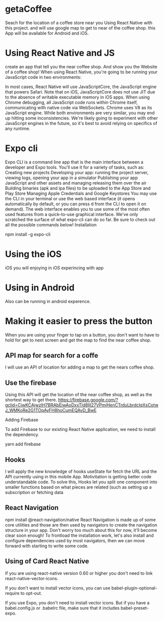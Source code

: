 # getaCoffee
Seach for the location of a coffee store near you
Using React Native with this project.
and will use google map to get to near of the coffee shop.
this App will be available for Android and iOS.

# Using React Native and JS
create an app that tell you the near coffee shop.
And show you the Website of a coffee shop!
When using React Native, you're going to be running your JavaScript code in two environments:

In most cases, React Native will use JavaScriptCore, the JavaScript engine that powers Safari. Note that on iOS, JavaScriptCore does not use JIT due to the absence of writable executable memory in iOS apps.
When using Chrome debugging, all JavaScript code runs within Chrome itself, communicating with native code via WebSockets. Chrome uses V8 as its JavaScript engine.
While both environments are very similar, you may end up hitting some inconsistencies. We're likely going to experiment with other JavaScript engines in the future, so it's best to avoid relying on specifics of any runtime.

 # Expo cli
 
 Expo CLI is a command line app that is the main interface between a developer and Expo tools. You'll use it for a variety of tasks, such as:
Creating new projects
Developing your app: running the project server, viewing logs, opening your app in a simulator
Publishing your app JavaScript and other assets and managing releasing them over the air
Building binaries (apk and ipa files) to be uploaded to the App Store and Play Store
Managing Apple Credentials and Google Keystores
You may use the CLI in your terminal or use the web based interface (it opens automatically by default, or you can press d from the CLI to open it on demand). The web interface enables you to use some of the most often used features from a quick-to-use graphical interface. We’ve only scratched the surface of what expo-cli can do so far. Be sure to check out all the possible commands below!
Installation

npm install -g expo-cli

# Using the iOS 
iOS you will enjoying in iOS experincing with app

 # Using in Android 
 Also can be running in android experence.
 
 # Making it easier to press the button
 When you are using your finger to tap on a button, you don't want to have to hold for get to next screen and get the map to find the near coffee shop.
 
 ## API map for search for a coffe
 I will use an API of location for adding a map to get the nears coffee shop. 
 
 ## Use the firebase
 Using this API will get the location of the near coffee shop, as well as the shortest way to get there.
 https://firebase.google.com/?gclid=CjwKCAjwzIH7BRAbEiwAoDxxTld8Ill27VPmjHenCTrduLbrdclqXsCotwJ_WMKoRe2G1TOpAyFH8hoCumEQAvD_BwE
 
 Adding Firebase

To add Firebase to our existing React Native application, we need to install the dependency.

yarn add firebase
 
 ## Hooks 
 I will apply the new knowledge of hooks useState for fetch the URL and the API currently using in this mobile App.
 Motivitation is getting better code understandable code.
 To solve this, Hooks let you split one component into smaller functions based on what pieces are related (such as setting up a subscription or fetching data
 ## React Navigation 
 
 npm install @react-navigation/native
React Navigation is made up of some core utilities and those are then used by navigators to create the navigation structure in your app. Don't worry too much about this for now, it'll become clear soon enough! To frontload the installation work, let's also install and configure dependencies used by most navigators, then we can move forward with starting to write some code.
 
 ## Using of Card React Native
 
 If you are using react-native version 0.60 or higher you don't need to link react-native-vector-icons.

If you don't want to install vector icons, you can use babel-plugin-optional-require to opt-out.

If you use Expo, you don't need to install vector icons. But if you have a babel.config.js or .babelrc file, make sure that it includes babel-preset-expo.
 
 
